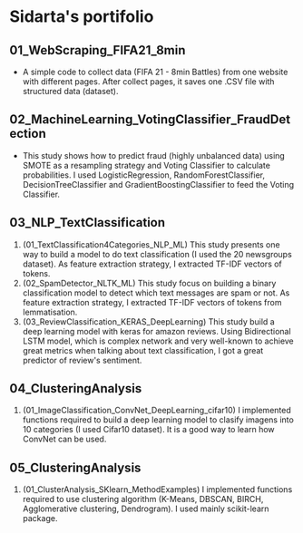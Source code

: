 # Sidarta's portifolio

## 01_WebScraping_FIFA21_8min
- A simple code to collect data (FIFA 21 - 8min Battles) from one website with different pages. After collect pages, it saves one .CSV file with structured data (dataset).

## 02_MachineLearning_VotingClassifier_FraudDetection
- This study shows how to predict fraud (highly unbalanced data) using SMOTE as a resampling strategy and Voting Classifier to calculate probabilities. I used LogisticRegression, RandomForestClassifier, DecisionTreeClassifier and GradientBoostingClassifier to feed the Voting Classifier.

## 03_NLP_TextClassification
1. (01_TextClassification4Categories_NLP_ML) This study presents one way to build a model to do text classification (I used the 20 newsgroups dataset). As feature extraction strategy, I extracted TF-IDF vectors of tokens.
2. (02_SpamDetector_NLTK_ML) This study focus on building a binary classification model to detect which text messages are spam or not.  As feature extraction strategy, I extracted TF-IDF vectors of tokens from lemmatisation.
3. (03_ReviewClassification_KERAS_DeepLearning) This study build a deep learning model with keras for amazon reviews. Using Bidirectional LSTM model, which is complex network and very well-known to achieve great metrics when talking about text classification, I got a great predictor of review's sentiment.

## 04_ClusteringAnalysis
1. (01_ImageClassification_ConvNet_DeepLearning_cifar10) I implemented functions required to build a deep learning model to clasify imagens into 10 categories (I used Cifar10 dataset). It is a good way to learn how ConvNet can be used.

## 05_ClusteringAnalysis
1. (01_ClusterAnalysis_SKlearn_MethodExamples) I implemented functions required to use clustering algorithm (K-Means, DBSCAN, BIRCH, Agglomerative clustering, Dendrogram). I used mainly scikit-learn package.






